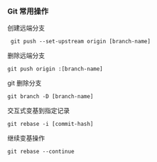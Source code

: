 ### Git 常用操作

创建远端分支
```git
 git push --set-upstream origin [branch-name]
```

删除远端分支
```git
git push origin :[branch-name]
```

git 删除分支
```git 
git branch -D [branch-name]
```

交互式变基到指定记录
```git
git rebase -i [commit-hash]
```

继续变基操作
```git
git rebase --continue
```